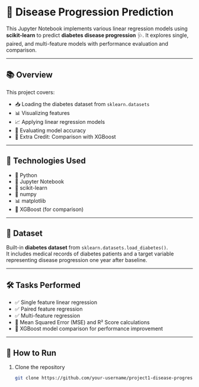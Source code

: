 # 🧪 Disease Progression Prediction

This Jupyter Notebook implements various linear regression models using **scikit-learn** to predict **diabetes disease progression** 🩺. It explores single, paired, and multi-feature models with performance evaluation and comparison.

---

## 📚 Overview

This project covers:
- 📥 Loading the diabetes dataset from `sklearn.datasets`
- 📊 Visualizing features
- 📈 Applying linear regression models
- 🧠 Evaluating model accuracy
- 🚀 Extra Credit: Comparison with XGBoost

---

## 🔧 Technologies Used

- 🐍 Python
- 📓 Jupyter Notebook
- 🧪 scikit-learn
- 📐 numpy
- 📊 matplotlib
- 🌲 XGBoost (for comparison)

---

## 📂 Dataset

Built-in **diabetes dataset** from `sklearn.datasets.load_diabetes()`.  
It includes medical records of diabetes patients and a target variable representing disease progression one year after baseline.

---

## 🛠️ Tasks Performed

- ✅ Single feature linear regression
- ✅ Paired feature regression
- ✅ Multi-feature regression
- 📏 Mean Squared Error (MSE) and R² Score calculations
- 🌟 XGBoost model comparison for performance improvement

---

## 📌 How to Run

1. Clone the repository  
   ```bash
   git clone https://github.com/your-username/project1-disease-progression.git

   
